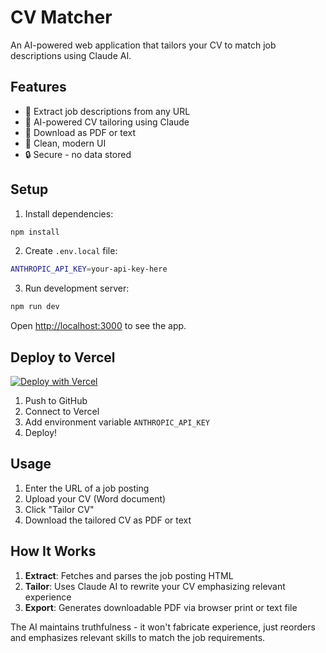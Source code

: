 # CV Matcher

An AI-powered web application that tailors your CV to match job descriptions using Claude AI.

## Features

- 📝 Extract job descriptions from any URL
- 🤖 AI-powered CV tailoring using Claude
- 📄 Download as PDF or text
- 🎨 Clean, modern UI
- 🔒 Secure - no data stored

## Setup

1. Install dependencies:
```bash
npm install
```

2. Create `.env.local` file:
```bash
ANTHROPIC_API_KEY=your-api-key-here
```

3. Run development server:
```bash
npm run dev
```

Open [http://localhost:3000](http://localhost:3000) to see the app.

## Deploy to Vercel

[![Deploy with Vercel](https://vercel.com/button)](https://vercel.com/new)

1. Push to GitHub
2. Connect to Vercel
3. Add environment variable `ANTHROPIC_API_KEY`
4. Deploy!

## Usage

1. Enter the URL of a job posting
2. Upload your CV (Word document)
3. Click "Tailor CV"
4. Download the tailored CV as PDF or text

## How It Works

1. **Extract**: Fetches and parses the job posting HTML
2. **Tailor**: Uses Claude AI to rewrite your CV emphasizing relevant experience
3. **Export**: Generates downloadable PDF via browser print or text file

The AI maintains truthfulness - it won't fabricate experience, just reorders and emphasizes relevant skills to match the job requirements.
